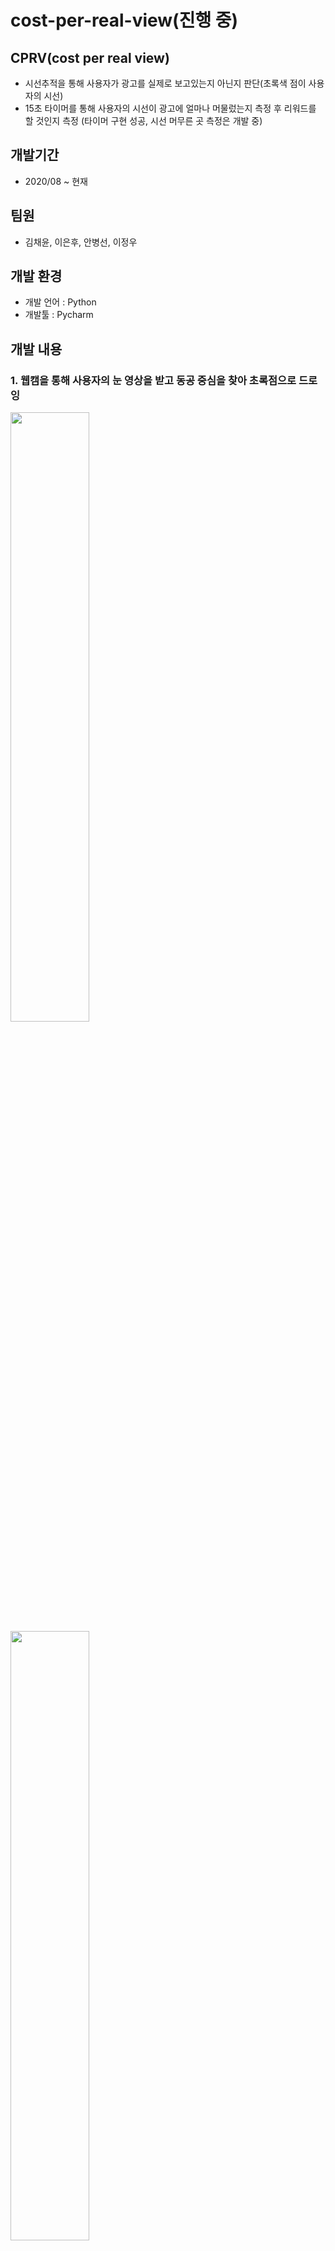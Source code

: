 # cost-per-real-view(진행 중)

## CPRV(cost per real view)
* 시선추적을 통해 사용자가 광고를 실제로 보고있는지 아닌지 판단(초록색 점이 사용자의 시선)
* 15초 타이머를 통해 사용자의 시선이 광고에 얼마나 머물렀는지 측정 후 리워드를 할 것인지 측정 (타이머 구현 성공, 시선 머무른 곳 측정은 개발 중)

## 개발기간
* 2020/08 ~ 현재

## 팀원
* 김채윤, 이은후, 안병선, 이정우

## 개발 환경
* 개발 언어 : Python
* 개발툴 : Pycharm

## 개발 내용
### 1. 웹캠을 통해 사용자의 눈 영상을 받고 동공 중심을 찾아 초록점으로 드로잉
<p>
 <img src="https://user-images.githubusercontent.com/60181129/100199812-119fd800-2f41-11eb-9004-b862aa8269bc.JPG" width="50%" height="50%"/>
 <img src="https://user-images.githubusercontent.com/60181129/100199817-12d10500-2f41-11eb-8ab7-283e954df1ea.JPG" width="50%" height="50%"/>
</p>



### 2. 타이머
* 우측 상단에 타이머 출력
<p>
 <img src="https://user-images.githubusercontent.com/60181129/100199819-13699b80-2f41-11eb-9ba3-5c9aa5db24e9.JPG" width="50%" height="50%"/>
</p>
